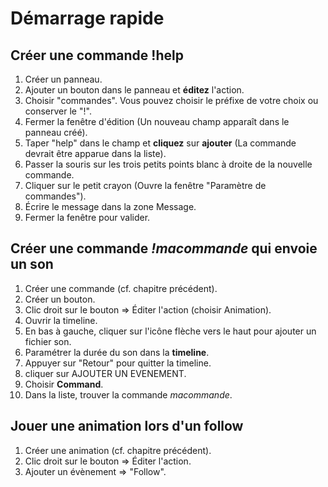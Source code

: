 # Démarrage rapide

## Créer une commande !help

1. Créer un panneau.
2. Ajouter un bouton dans le panneau et **éditez** l'action. 
3. Choisir "commandes". Vous pouvez choisir le préfixe de votre choix ou conserver le "!".
4. Fermer la fenêtre d'édition (Un nouveau champ apparaît dans le panneau créé).
5. Taper "help" dans le champ et **cliquez** sur **ajouter** (La commande devrait être apparue dans la liste).
6. Passer la souris sur les trois petits points blanc à droite de la nouvelle commande.
7. Cliquer sur le petit crayon (Ouvre la fenêtre "Paramètre de commandes").
8. Écrire le message dans la zone Message.
9. Fermer la fenêtre pour valider.

## Créer une commande *!macommande* qui envoie un son

1. Créer une commande (cf. chapitre précédent).
2. Créer un bouton.
3. Clic droit sur le bouton => Éditer l'action (choisir Animation).
4. Ouvrir la timeline.
5. En bas à gauche, cliquer sur l'icône flèche vers le haut pour ajouter un fichier son.
6. Paramétrer la durée du son dans la **timeline**.
7. Appuyer sur "Retour" pour quitter la timeline.
8. cliquer sur AJOUTER UN EVENEMENT.
9. Choisir **Command**.
10. Dans la liste, trouver la commande *macommande*.

## Jouer une animation lors d'un follow

1. Créer une animation (cf. chapitre précédent).
2. Clic droit sur le bouton => Éditer l'action.
3. Ajouter un évènement => "Follow".
